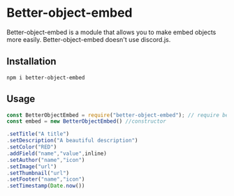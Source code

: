 
# Better-object-embed

Better-object-embed is a module that allows you to make embed objects more easily. Better-object-embed doesn't use discord.js.
## Installation



```
npm i better-object-embed
```

## Usage

```js
const BetterObjectEmbed = require("better-object-embed"); // require better-object-embed.
const embed = new BetterObjectEmbed() //constructor

.setTitle("A title")
.setDescription("A beautiful description")
.setColor("RED")
.addField("name","value",inline)
.setAuthor("name","icon")
.setImage("url")
.setThumbnail("url")
.setFooter("name","icon")
.setTimestamp(Date.now())
```

